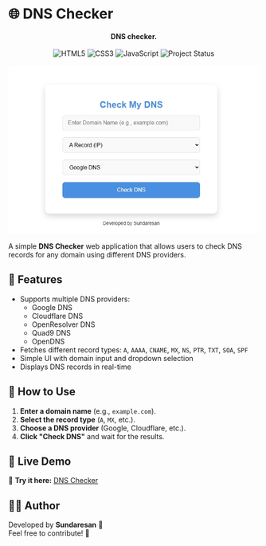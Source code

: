 # 🌐 DNS Checker
<p align="center">
  <b>DNS checker.</b>  
  <br><br>
  <img src="https://img.shields.io/badge/HTML-5-orange.svg" alt="HTML5">
  <img src="https://img.shields.io/badge/CSS-3-blue.svg" alt="CSS3">
  <img src="https://img.shields.io/badge/JavaScript-ES6-yellow.svg" alt="JavaScript">
  <img src="https://img.shields.io/badge/Status-Active-brightgreen.svg" alt="Project Status">
  <br><br>
  <img src="dns.png" alt="Instagram Spam Checker Banner">
</p>

A simple **DNS Checker** web application that allows users to check DNS records for any domain using different DNS providers.

## 🚀 Features
- Supports multiple DNS providers:
  - Google DNS
  - Cloudflare DNS
  - OpenResolver DNS
  - Quad9 DNS
  - OpenDNS
- Fetches different record types: `A`, `AAAA`, `CNAME`, `MX`, `NS`, `PTR`, `TXT`, `SOA`, `SPF`
- Simple UI with domain input and dropdown selection
- Displays DNS records in real-time

## 📌 How to Use
1. **Enter a domain name** (e.g., `example.com`).  
2. **Select the record type** (`A`, `MX`, etc.).  
3. **Choose a DNS provider** (Google, Cloudflare, etc.).  
4. **Click "Check DNS"** and wait for the results.



## 🔗 Live Demo
🚀 **Try it here:** [DNS Checker](https://sundaresan-dev.github.io/DNS-cheker/)  

## 👨‍💻 Author
Developed by **Sundaresan** 🚀  
Feel free to contribute! 🤝  
